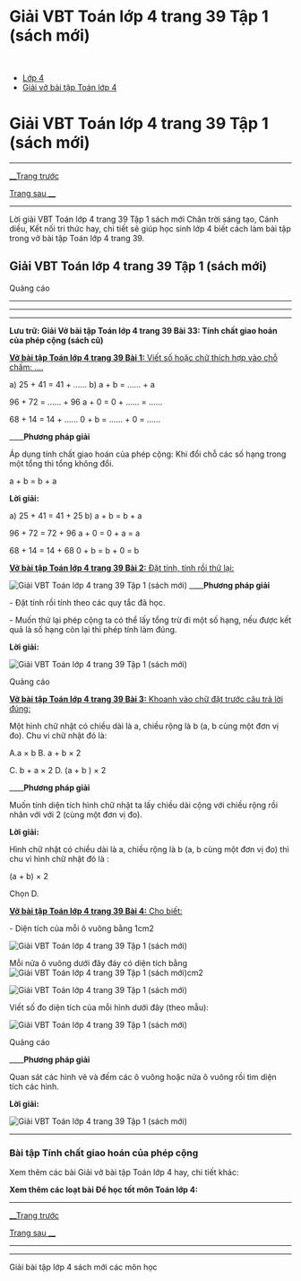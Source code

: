 # Giải VBT Toán lớp 4 trang 39 Tập 1 (sách mới)

﻿

  * [Lớp 4](https://vietjack.com/series/lop-4.jsp)
  * [Giải vở bài tập Toán lớp 4](https://vietjack.com/giai-vo-bai-tap-toan-4/index.jsp)



# Giải VBT Toán lớp 4 trang 39 Tập 1 (sách mới)

* * *

[__Trang trước](https://vietjack.com/giai-vo-bai-tap-toan-4/bai-32-bieu-thuc-co-chua-hai-chu.jsp)

[Trang sau __](https://vietjack.com/giai-vo-bai-tap-toan-4/bai-34-bieu-thuc-co-chua-ba-chu.jsp)

* * *

Lời giải VBT Toán lớp 4 trang 39 Tập 1 sách mới Chân trời sáng tạo, Cánh diều, Kết nối tri thức hay, chi tiết sẽ giúp học sinh lớp 4 biết cách làm bài tập trong vở bài tập Toán lớp 4 trang 39.

## Giải VBT Toán lớp 4 trang 39 Tập 1 (sách mới)

Quảng cáo

* * *

* * *

* * *

**Lưu trữ: Giải Vở bài tập Toán lớp 4 trang 39 Bài 33: Tính chất giao hoán của phép cộng (sách cũ)**

[**Vở bài tập Toán lớp 4 trang 39 Bài 1:** Viết số hoặc chữ thích hợp vào chỗ chấm: ....](https://vietjack.com/giai-vo-bai-tap-toan-4/bai-1-trang-39-vbt-toan-4-tap-1.jsp)

a) 25 + 41 = 41 + …… b) a + b = …… + a

96 + 72 = …… + 96 a + 0 = 0 + …… = ……

68 + 14 = 14 + …… 0 + b = …… + 0 = ……

____**Phương pháp giải**

Áp dụng tính chất giao hoán của phép cộng: Khi đổi chỗ các số hạng trong một tổng thì tổng không đổi.

a + b = b + a 

**Lời giải:**

a) 25 + 41 = 41 + 25 b) a + b = b + a

96 + 72 = 72 + 96 a + 0 = 0 + a = a

68 + 14 = 14 + 68 0 + b = b + 0 = b

[**Vở bài tập Toán lớp 4 trang 39 Bài 2:** Đặt tính, tính rồi thử lại: ](https://vietjack.com/giai-vo-bai-tap-toan-4/bai-2-trang-39-vbt-toan-4-tap-1.jsp)

![Giải VBT Toán lớp 4 trang 39 Tập 1 \(sách mới\)](https://vietjack.com/giai-vo-bai-tap-toan-4/images/2022-bai-2-trang-39-vbt-toan-4-tap-1-sua2022.PNG) ____**Phương pháp giải**

\- Đặt tính rồi tính theo các quy tắc đã học.

\- Muốn thử lại phép cộng ta có thể lấy tổng trừ đi một số hạng, nếu được kết quả là số hạng còn lại thì phép tính làm đúng. 

**Lời giải:**

![Giải VBT Toán lớp 4 trang 39 Tập 1 \(sách mới\)](https://vietjack.com/giai-vo-bai-tap-toan-4/images/bai-2-trang-39-vbt-toan-4-tap-1.PNG)

Quảng cáo

[**Vở bài tập Toán lớp 4 trang 39 Bài 3:** Khoanh vào chữ đặt trước câu trả lời đúng: ](https://vietjack.com/giai-vo-bai-tap-toan-4/bai-3-trang-39-vbt-toan-4-tap-1.jsp)

Một hình chữ nhật có chiều dài là a, chiều rộng là b (a, b cùng một đơn vị đo). Chu vi chữ nhật đó là:

A.a × b B. a + b × 2

C. b + a × 2 D. (a + b ) × 2

____**Phương pháp giải**

Muốn tính diện tích hình chữ nhật ta lấy chiều dài cộng với chiều rộng rồi nhân với với 2 (cùng một đơn vị đo).

**Lời giải:**

Hình chữ nhật có chiều dài là a, chiều rộng là b (a, b cùng một đơn vị đo) thì chu vi hình chữ nhật đó là :

(a + b) × 2

Chọn D.

[**Vở bài tập Toán lớp 4 trang 39 Bài 4:** Cho biết: ](https://vietjack.com/giai-vo-bai-tap-toan-4/bai-4-trang-39-vbt-toan-4-tap-1.jsp)

\- Diện tích của mỗi ô vuông bằng 1cm2

![Giải VBT Toán lớp 4 trang 39 Tập 1 \(sách mới\)](https://vietjack.com/giai-vo-bai-tap-toan-4/images/2022-bai-4-trang-39-vbt-toan-4-tap-1-sua2022.PNG)

Mỗi nửa ô vuông dưới đây đáy có diện tích bằng ![Giải VBT Toán lớp 4 trang 39 Tập 1 \(sách mới\)](https://vietjack.com/giai-vo-bai-tap-toan-4/images/bai-4-trang-39-vbt-toan-4-tap-1-1.PNG)cm2

![Giải VBT Toán lớp 4 trang 39 Tập 1 \(sách mới\)](https://vietjack.com/giai-vo-bai-tap-toan-4/images/2022-bai-4-trang-39-vbt-toan-4-tap-1-1-sua2022.PNG)

Viết số đo diện tích của mỗi hình dưới đây (theo mẫu):

![Giải VBT Toán lớp 4 trang 39 Tập 1 \(sách mới\)](https://vietjack.com/giai-vo-bai-tap-toan-4/images/2022-bai-4-trang-39-vbt-toan-4-tap-1-2-sua2022.PNG)

Quảng cáo

____**Phương pháp giải**

Quan sát các hình vẽ và đếm các ô vuông hoặc nửa ô vuông rồi tìm diện tích các hình.

**Lời giải:**

![Giải VBT Toán lớp 4 trang 39 Tập 1 \(sách mới\)](https://vietjack.com/giai-vo-bai-tap-toan-4/images/2022-bai-4-trang-39-vbt-toan-4-tap-1-3-sua2022.PNG)

* * *

### **Bài tập Tính chất giao hoán của phép cộng**

Xem thêm các bài Giải vở bài tập Toán lớp 4 hay, chi tiết khác:

**Xem thêm các loạt bài Để học tốt môn Toán lớp 4:**

* * *

[__Trang trước](https://vietjack.com/giai-vo-bai-tap-toan-4/bai-32-bieu-thuc-co-chua-hai-chu.jsp)

[Trang sau __](https://vietjack.com/giai-vo-bai-tap-toan-4/bai-34-bieu-thuc-co-chua-ba-chu.jsp)

* * *

* * *

Giải bài tập lớp 4 sách mới các môn học
